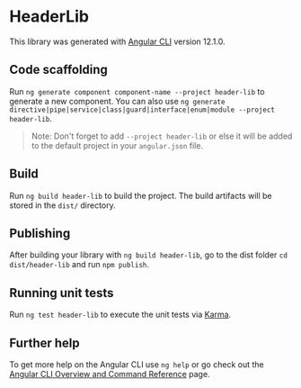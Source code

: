 # HeaderLib

This library was generated with [Angular CLI](https://github.com/angular/angular-cli) version 12.1.0.

## Code scaffolding

Run `ng generate component component-name --project header-lib` to generate a new component. You can also use `ng generate directive|pipe|service|class|guard|interface|enum|module --project header-lib`.

> Note: Don't forget to add `--project header-lib` or else it will be added to the default project in your `angular.json` file.

## Build

Run `ng build header-lib` to build the project. The build artifacts will be stored in the `dist/` directory.

## Publishing

After building your library with `ng build header-lib`, go to the dist folder `cd dist/header-lib` and run `npm publish`.

## Running unit tests

Run `ng test header-lib` to execute the unit tests via [Karma](https://karma-runner.github.io).

## Further help

To get more help on the Angular CLI use `ng help` or go check out the [Angular CLI Overview and Command Reference](https://angular.io/cli) page.
